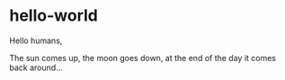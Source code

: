 # hello-world

Hello humans,

The sun comes up, the moon goes down,
at the end of the day it comes back around...
